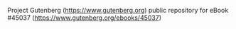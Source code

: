 Project Gutenberg (https://www.gutenberg.org) public repository for eBook #45037 (https://www.gutenberg.org/ebooks/45037)
